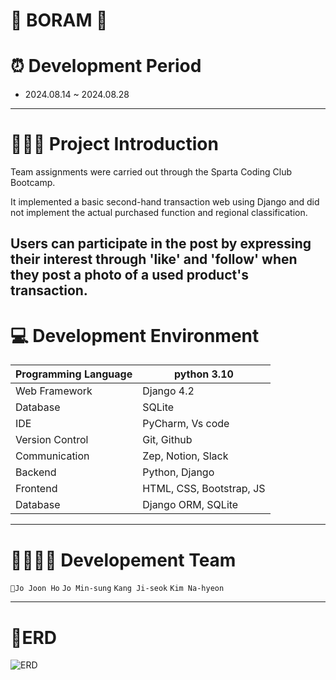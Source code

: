 # 🪷 BORAM 🪷

# ⏰ Development Period
- 2024.08.14 ~ 2024.08.28
----
# 👩🏻‍💻 Project Introduction

Team assignments were carried out through the Sparta Coding Club Bootcamp.


It implemented a basic second-hand transaction web using Django and did not implement the actual purchased function and regional classification.


Users can participate in the post by expressing their interest through 'like' and 'follow' when they post a photo of a used product's transaction.
----
# 💻 Development Environment

|Programming Language| python 3.10|
|----------------|----------------|
| Web Framework | Django 4.2|
| Database | SQLite|
| IDE | PyCharm, Vs code |
| Version Control | Git, Github |
| Communication | Zep, Notion, Slack|
| Backend | Python, Django |
| Frontend | HTML, CSS, Bootstrap, JS |
| Database | Django ORM, SQLite |

----
# 🧑‍🧑‍🧒‍🧒 Developement Team

`👑Jo Joon Ho` `Jo Min-sung` `Kang Ji-seok` `Kim Na-hyeon`



----
# 📄ERD
![ERD](https://github.com/user-attachments/assets/00db2583-9f10-4420-88e5-e1baefadeadb)

